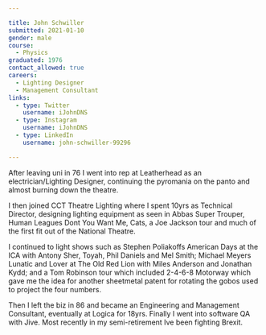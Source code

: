 ```yaml
---

title: John Schwiller 
submitted: 2021-01-10 
gender: male
course: 
  - Physics
graduated: 1976
contact_allowed: true
careers: 
  - Lighting Designer
  - Management Consultant
links: 
  - type: Twitter
    username: iJohnDNS
  - type: Instagram
    username: iJohnDNS
  - type: LinkedIn
    username: john-schwiller-99296

--- 
```


After leaving uni in 76 I went into rep at Leatherhead as an electrician/Lighting Designer, continuing the pyromania on the panto and almost burning down the theatre.

I then joined CCT Theatre Lighting where I spent 10yrs as Technical Director, designing lighting equipment as seen in Abbas Super Trouper, Human Leagues Dont You Want Me, Cats, a Joe Jackson tour and much of the first fit out of the National Theatre.

I continued to light shows such as Stephen Poliakoffs American Days at the ICA with Antony Sher, Toyah, Phil Daniels and Mel Smith; Michael Meyers Lunatic and Lover at The Old Red Lion with Miles Anderson and Jonathan Kydd; and a Tom Robinson tour which included 2-4-6-8 Motorway which gave me the idea for another sheetmetal patent for rotating the gobos used to project the four numbers.

Then I left the biz in 86 and became an Engineering and Management Consultant, eventually at Logica for 18yrs. Finally I went into software QA with Jive. Most recently in my semi-retirement Ive been fighting Brexit.
